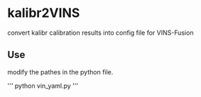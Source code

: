 # kalibr2VINS
convert kalibr calibration results into config file for VINS-Fusion

## Use
modify the pathes in the python file.

'''
python vin_yaml.py
'''
